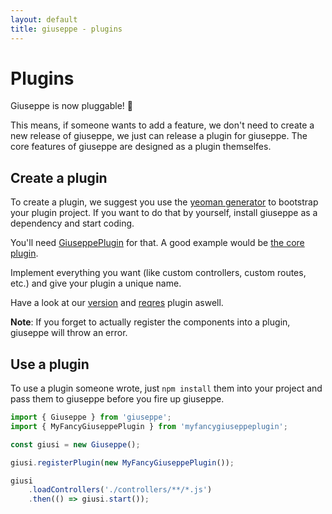 ```yaml
---
layout: default
title: giuseppe - plugins
---
```

# Plugins

Giuseppe is now pluggable! 🎉

This means, if someone wants to add a feature, we don't need to create a new release of giuseppe, we just can
release a plugin for giuseppe. The core features of giuseppe are designed as a plugin themselfes.

## Create a plugin

To create a plugin, we suggest you use the [yeoman generator](https://github.com/smartive/generator-giuseppe-plugin) to bootstrap your plugin project.
If you want to do that by yourself, install giuseppe as a dependency and start coding.

You'll need [GiuseppePlugin](/api/interfaces/giuseppeplugin.html) for that.
A good example would be [the core plugin](/api/classes/giuseppecoreplugin.html).

Implement everything you want (like custom controllers, custom routes, etc.) and give your plugin a unique name.

Have a look at our [version](https://github.com/smartive/giuseppe-version-plugin) and 
[reqres](https://github.com/smartive/giuseppe-reqres-plugin) plugin aswell.

**Note**: If you forget to actually register the components into a plugin, giuseppe will throw an error.

## Use a plugin

To use a plugin someone wrote, just `npm install` them into your project and pass them to giuseppe before you
fire up giuseppe.

```typescript
import { Giuseppe } from 'giuseppe';
import { MyFancyGiuseppePlugin } from 'myfancygiuseppeplugin';

const giusi = new Giuseppe();

giusi.registerPlugin(new MyFancyGiuseppePlugin());

giusi
    .loadControllers('./controllers/**/*.js')
    .then(() => giusi.start());
```
